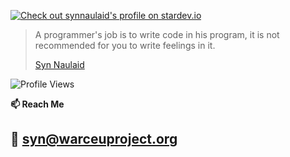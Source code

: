 [![Check out synnaulaid's profile on stardev.io](https://stardev.io/developers/synnaulaid/badge/languages/locality.svg)](https://stardev.io/developers/synnaulaid)

> A programmer's job is to write code in his program, it is not recommended for you to write feelings in it.
>
>  <a href="https://github.com/synnaulaid"> Syn Naulaid </a>


![Profile Views](https://komarev.com/ghpvc/?username=synnaulaid&color=blue&style=flat-square)



<b>📫 Reach Me </b>

📧 [syn@warceuproject.org](mailto:syn@warceuproject.org)
---



